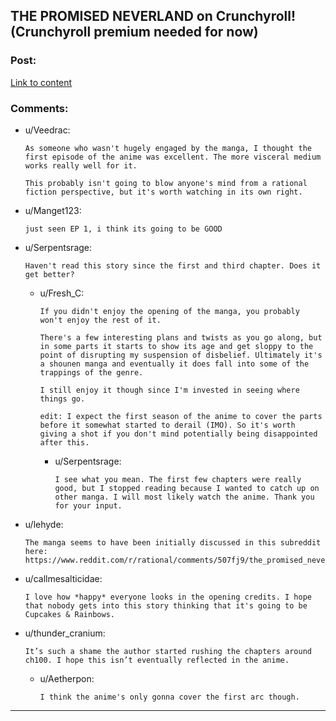 ## THE PROMISED NEVERLAND on Crunchyroll! (Crunchyroll premium needed for now)

### Post:

[Link to content](https://www.crunchyroll.com/the-promised-neverland)

### Comments:

- u/Veedrac:
  ```
  As someone who wasn't hugely engaged by the manga, I thought the first episode of the anime was excellent. The more visceral medium works really well for it.

  This probably isn't going to blow anyone's mind from a rational fiction perspective, but it's worth watching in its own right.
  ```

- u/Manget123:
  ```
  just seen EP 1, i think its going to be GOOD
  ```

- u/Serpentsrage:
  ```
  Haven't read this story since the first and third chapter. Does it get better?
  ```

  - u/Fresh_C:
    ```
    If you didn't enjoy the opening of the manga, you probably won't enjoy the rest of it.

    There's a few interesting plans and twists as you go along, but in some parts it starts to show its age and get sloppy to the point of disrupting my suspension of disbelief. Ultimately it's a shounen manga and eventually it does fall into some of the trappings of the genre.

    I still enjoy it though since I'm invested in seeing where things go.

    edit: I expect the first season of the anime to cover the parts before it somewhat started to derail (IMO). So it's worth giving a shot if you don't mind potentially being disappointed after this.
    ```

    - u/Serpentsrage:
      ```
      I see what you mean. The first few chapters were really good, but I stopped reading because I wanted to catch up on other manga. I will most likely watch the anime. Thank you for your input.
      ```

- u/lehyde:
  ```
  The manga seems to have been initially discussed in this subreddit here: https://www.reddit.com/r/rational/comments/507fj9/the_promised_neverland_chapters_1_to_4_a_shounen/
  ```

- u/callmesalticidae:
  ```
  I love how *happy* everyone looks in the opening credits. I hope that nobody gets into this story thinking that it's going to be Cupcakes & Rainbows.
  ```

- u/thunder_cranium:
  ```
  It’s such a shame the author started rushing the chapters around ch100. I hope this isn’t eventually reflected in the anime.
  ```

  - u/Aetherpon:
    ```
    I think the anime's only gonna cover the first arc though.
    ```

---

